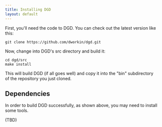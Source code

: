 ```yaml
---
title: Installing DGD
layout: default
---
```


First, you'll need the code to DGD. You can check out the latest version like this:

```
git clone https://github.com/dworkin/dgd.git
```

Now, change into DGD's src directory and build it:

```
cd dgd/src
make install
```

This will build DGD (if all goes well) and copy it into the "bin" subdirectory of the repository you just cloned.

## Dependencies

In order to build DGD successfully, as shown above, you may need to install some tools.

(TBD)
